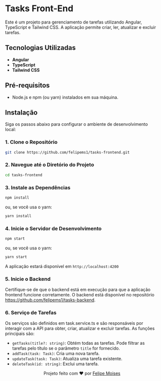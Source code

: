 # Tasks Front-End

Este é um projeto para gerenciamento de tarefas utilizando Angular, TypeScript e Tailwind CSS. A aplicação permite criar, ler, atualizar e excluir tarefas.

## Tecnologias Utilizadas

- **Angular**
- **TypeScript**
- **Tailwind CSS**

## Pré-requisitos

- Node.js e npm (ou yarn) instalados em sua máquina.

## Instalação

Siga os passos abaixo para configurar o ambiente de desenvolvimento local:

### 1. Clone o Repositório

```bash
git clone https://github.com/felipems1/tasks-frontend.git
```

### 2. Navegue até o Diretório do Projeto

```bash
cd tasks-frontend
```

### 3. Instale as Dependências

```bash
npm install
```

ou, se você usa o yarn:

```bash
yarn install
```

### 4. Inicie o Servidor de Desenvolvimento

```bash
npm start
```

ou, se você usa o yarn:

```bash
yarn start
```

A aplicação estará disponível em `http://localhost:4200`

### 5. Inicie o Backend

Certifique-se de que o backend está em execução para que a aplicação frontend funcione corretamente. O backend está disponível no repositório https://github.com/felipems1/tasks-backend.

### 6. Serviço de Tarefas

Os serviços são definidos em task.service.ts e são responsáveis por interagir com a API para obter, criar, atualizar e excluir tarefas. As funções principais são:

- `getTasks(title?: string)`: Obtém todas as tarefas. Pode filtrar as tarefas pelo título se o parâmetro `title` for fornecido.
- `addTask(task: Task)`: Cria uma nova tarefa.
- `updateTask(task: Task)`: Atualiza uma tarefa existente.
- `deleteTask(id: string)`: Exclui uma tarefa.

<p align="center">Projeto feito com ❤️ por <a href="https://www.linkedin.com/in/felipems1/">Felipe Moises</a></p>